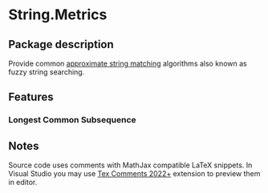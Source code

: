 ﻿# String.Metrics
## Package description
Provide common [approximate string matching](https://en.wikipedia.org/wiki/Approximate_string_matching) algorithms also known as fuzzy string searching.

## Features
### Longest Common Subsequence


## Notes
Source code uses comments with MathJax compatible LaTeX snippets. In Visual Studio you may use [Tex Comments 2022+](https://github.com/kindermannhubert/VsTeXCommentsExtension) extension to preview them in editor. 
